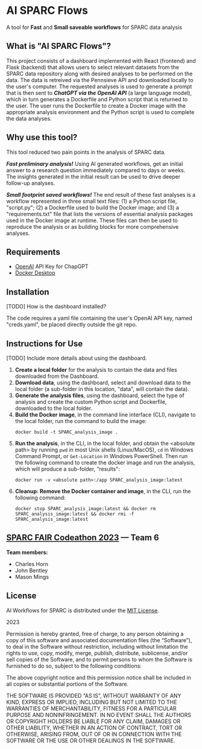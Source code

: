 # AI SPARC Flows
A tool for **Fast** and **Small saveable workflows** for SPARC data analysis

## What is "AI SPARC Flows"?
This project consists of a dashboard implemented with React (frontend) and Flask (backend) that allows users to select relevant datasets from the SPARC data repository along with desired analyses to be performed on the data. The data is retreived via the Pennsieve API and downloaded locally to the user's computer. The requested analyses is used to generate a prompt that is then sent to ***ChatGPT via the OpenAI API*** (a large language model), which in turn generates a Dockerfile and Python script that is returned to the user. The user runs the Dockerfile to create a Docker image with the appropriate analysis environment and the Python script is used to complete the data analyses.

## Why use this tool? 
This tool reduced two pain points in the analysis of SPARC data.

***Fast preliminary analysis!*** Using AI generated workflows, get an initial answer to a research question immediately compared to days or weeks. The insights generated in the initial result can be used to drive deeper follow-up analyses.

***Small footprint saved workflows!*** The end result of these fast analyses is a workflow represented in three small text files: (1) a Python script file, "script.py"; (2) a Dockerfile used to build the Docker image; and (3) a "requirements.txt" file that lists the versions of essential analysis packages used in the Docker image at runtime. These files can then be used to reproduce the analysis or as building blocks for more comprehensive analyses.

## Requirements
* [OpenAI](https://openai.com/) API Key for ChapGPT
* [Docker Desktop](https://www.docker.com/products/docker-desktop/)

## Installation
[TODO] How is the dashboard installed?

The code requires a yaml file containing the user's OpenAI API key, named "creds.yaml", be placed directly outside the git repo.

## Instructions for Use
[TODO] Include more details about using the dashboard.

1. **Create a local folder** for the analysis to contain the data and files downloaded from the Dashboard.
2. **Download data**, using the dashboard, select and download data to the local folder (a sub-folder in this location, "data", will contain the data).
3. **Generate the analysis files**, using the dashboard, select the type of analysis and create the custom Python script and Dockerfile, downloaded to the local folder.
4. **Build the Docker image**, in the command line interface (CLI), navigate to the local folder, run the command to build the image:
    ```
    docker build -t SPARC_analysis_image .
    ```
5. **Run the analysis**, in the CLI, in the local folder, and obtain the \<absolute path\> by running `pwd` in most Unix shells (Linux/MacOS), `cd` in Windows Command Prompt, or `Get-Location` in Windows PowerShell. Then run the following command to create the docker image and run the analysis, which will produce a sub-folder, "results":
    ```
    docker run -v <absolute path>:/app SPARC_analysis_image:latest
    ```
6. **Cleanup: Remove the Docker container and image**, in the CLI, run the following command:
    ```
    docker stop SPARC_analysis_image:latest && docker rm SPARC_analysis_image:latest && docker rmi -f SPARC_analysis_image:latest
    ```

## [SPARC FAIR Codeathon 2023](https://sparc.science/news-and-events/events/2023sparc-codeathon) — Team 6
**Team members:**
* Charles Horn
* John Bentley
* Mason Mings

## License
AI Workflows for SPARC is distributed under the [MIT License](https://opensource.org/license/mit/).

2023

Permission is hereby granted, free of charge, to any person obtaining a copy of this software and associated documentation files (the “Software”), to deal in the Software without restriction, including without limitation the rights to use, copy, modify, merge, publish, distribute, sublicense, and/or sell copies of the Software, and to permit persons to whom the Software is furnished to do so, subject to the following conditions:

The above copyright notice and this permission notice shall be included in all copies or substantial portions of the Software.

THE SOFTWARE IS PROVIDED “AS IS”, WITHOUT WARRANTY OF ANY KIND, EXPRESS OR IMPLIED, INCLUDING BUT NOT LIMITED TO THE WARRANTIES OF MERCHANTABILITY, FITNESS FOR A PARTICULAR PURPOSE AND NONINFRINGEMENT. IN NO EVENT SHALL THE AUTHORS OR COPYRIGHT HOLDERS BE LIABLE FOR ANY CLAIM, DAMAGES OR OTHER LIABILITY, WHETHER IN AN ACTION OF CONTRACT, TORT OR OTHERWISE, ARISING FROM, OUT OF OR IN CONNECTION WITH THE SOFTWARE OR THE USE OR OTHER DEALINGS IN THE SOFTWARE.
